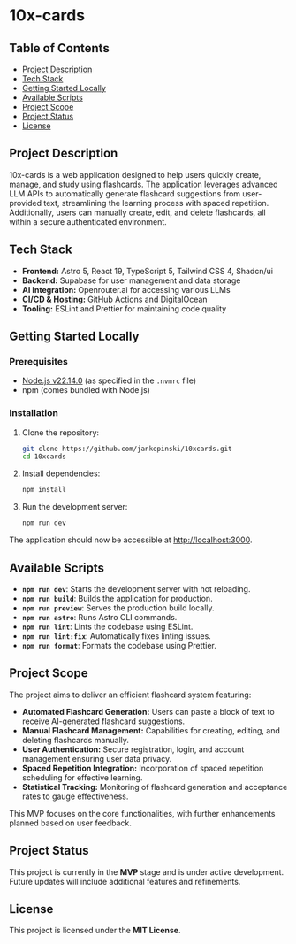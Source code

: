 # 10x-cards

## Table of Contents

- [Project Description](#project-description)
- [Tech Stack](#tech-stack)
- [Getting Started Locally](#getting-started-locally)
- [Available Scripts](#available-scripts)
- [Project Scope](#project-scope)
- [Project Status](#project-status)
- [License](#license)

## Project Description

10x-cards is a web application designed to help users quickly create, manage, and study using flashcards. The application leverages advanced LLM APIs to automatically generate flashcard suggestions from user-provided text, streamlining the learning process with spaced repetition. Additionally, users can manually create, edit, and delete flashcards, all within a secure authenticated environment.

## Tech Stack

- **Frontend:** Astro 5, React 19, TypeScript 5, Tailwind CSS 4, Shadcn/ui
- **Backend:** Supabase for user management and data storage
- **AI Integration:** Openrouter.ai for accessing various LLMs
- **CI/CD & Hosting:** GitHub Actions and DigitalOcean
- **Tooling:** ESLint and Prettier for maintaining code quality

## Getting Started Locally

### Prerequisites

- [Node.js v22.14.0](https://nodejs.org/) (as specified in the `.nvmrc` file)
- npm (comes bundled with Node.js)

### Installation

1. Clone the repository:
   ```sh
   git clone https://github.com/jankepinski/10xcards.git
   cd 10xcards
   ```
2. Install dependencies:
   ```sh
   npm install
   ```
3. Run the development server:
   ```sh
   npm run dev
   ```

The application should now be accessible at [http://localhost:3000](http://localhost:3000).

## Available Scripts

- **`npm run dev`**: Starts the development server with hot reloading.
- **`npm run build`**: Builds the application for production.
- **`npm run preview`**: Serves the production build locally.
- **`npm run astro`**: Runs Astro CLI commands.
- **`npm run lint`**: Lints the codebase using ESLint.
- **`npm run lint:fix`**: Automatically fixes linting issues.
- **`npm run format`**: Formats the codebase using Prettier.

## Project Scope

The project aims to deliver an efficient flashcard system featuring:

- **Automated Flashcard Generation:** Users can paste a block of text to receive AI-generated flashcard suggestions.
- **Manual Flashcard Management:** Capabilities for creating, editing, and deleting flashcards manually.
- **User Authentication:** Secure registration, login, and account management ensuring user data privacy.
- **Spaced Repetition Integration:** Incorporation of spaced repetition scheduling for effective learning.
- **Statistical Tracking:** Monitoring of flashcard generation and acceptance rates to gauge effectiveness.

This MVP focuses on the core functionalities, with further enhancements planned based on user feedback.

## Project Status

This project is currently in the **MVP** stage and is under active development. Future updates will include additional features and refinements.

## License

This project is licensed under the **MIT License**.
